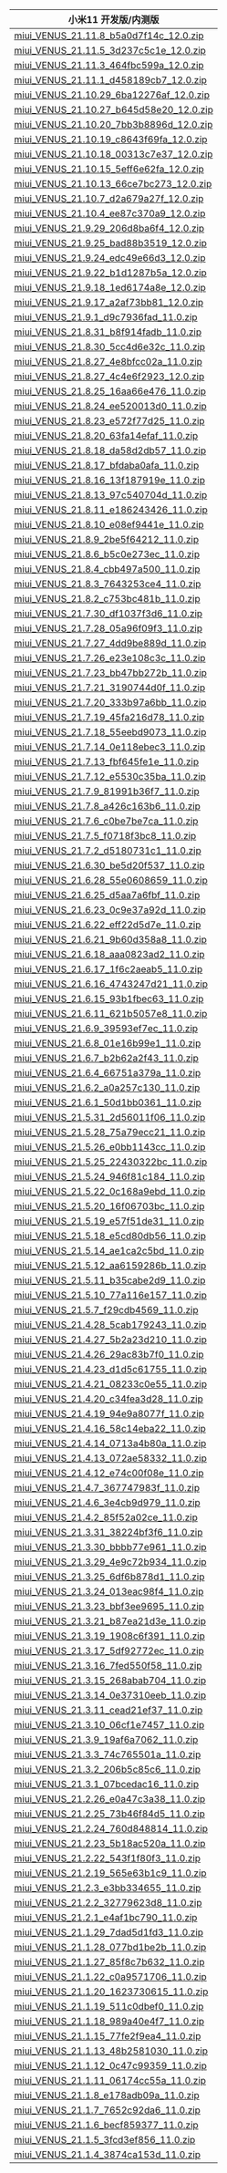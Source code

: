 | 小米11  开发版/内测版    |
| ---- |
| [miui_VENUS_21.11.8_b5a0d7f14c_12.0.zip](https://hugeota.d.miui.com/21.11.8/miui_VENUS_21.11.8_b5a0d7f14c_12.0.zip)    |
| [miui_VENUS_21.11.5_3d237c5c1e_12.0.zip](https://hugeota.d.miui.com/21.11.5/miui_VENUS_21.11.5_3d237c5c1e_12.0.zip)    |
| [miui_VENUS_21.11.3_464fbc599a_12.0.zip](https://hugeota.d.miui.com/21.11.3/miui_VENUS_21.11.3_464fbc599a_12.0.zip)    |
| [miui_VENUS_21.11.1_d458189cb7_12.0.zip](https://hugeota.d.miui.com/21.11.1/miui_VENUS_21.11.1_d458189cb7_12.0.zip)    |
| [miui_VENUS_21.10.29_6ba12276af_12.0.zip](https://hugeota.d.miui.com/21.10.29/miui_VENUS_21.10.29_6ba12276af_12.0.zip)    |
| [miui_VENUS_21.10.27_b645d58e20_12.0.zip](https://hugeota.d.miui.com/21.10.27/miui_VENUS_21.10.27_b645d58e20_12.0.zip)    |
| [miui_VENUS_21.10.20_7bb3b8896d_12.0.zip](https://hugeota.d.miui.com/21.10.20/miui_VENUS_21.10.20_7bb3b8896d_12.0.zip)    |
| [miui_VENUS_21.10.19_c8643f69fa_12.0.zip](https://hugeota.d.miui.com/21.10.19/miui_VENUS_21.10.19_c8643f69fa_12.0.zip)    |
| [miui_VENUS_21.10.18_00313c7e37_12.0.zip](https://hugeota.d.miui.com/21.10.18/miui_VENUS_21.10.18_00313c7e37_12.0.zip)    |
| [miui_VENUS_21.10.15_5eff6e62fa_12.0.zip](https://hugeota.d.miui.com/21.10.15/miui_VENUS_21.10.15_5eff6e62fa_12.0.zip)    |
| [miui_VENUS_21.10.13_66ce7bc273_12.0.zip](https://hugeota.d.miui.com/21.10.13/miui_VENUS_21.10.13_66ce7bc273_12.0.zip)    |
| [miui_VENUS_21.10.7_d2a679a27f_12.0.zip](https://hugeota.d.miui.com/21.10.7/miui_VENUS_21.10.7_d2a679a27f_12.0.zip)    |
| [miui_VENUS_21.10.4_ee87c370a9_12.0.zip](https://hugeota.d.miui.com/21.10.4/miui_VENUS_21.10.4_ee87c370a9_12.0.zip)    |
| [miui_VENUS_21.9.29_206d8ba6f4_12.0.zip](https://hugeota.d.miui.com/21.9.29/miui_VENUS_21.9.29_206d8ba6f4_12.0.zip)    |
| [miui_VENUS_21.9.25_bad88b3519_12.0.zip](https://hugeota.d.miui.com/21.9.25/miui_VENUS_21.9.25_bad88b3519_12.0.zip)    |
| [miui_VENUS_21.9.24_edc49e66d3_12.0.zip](https://hugeota.d.miui.com/21.9.24/miui_VENUS_21.9.24_edc49e66d3_12.0.zip)    |
| [miui_VENUS_21.9.22_b1d1287b5a_12.0.zip](https://hugeota.d.miui.com/21.9.22/miui_VENUS_21.9.22_b1d1287b5a_12.0.zip)    |
| [miui_VENUS_21.9.18_1ed6174a8e_12.0.zip](https://hugeota.d.miui.com/21.9.18/miui_VENUS_21.9.18_1ed6174a8e_12.0.zip)    |
| [miui_VENUS_21.9.17_a2af73bb81_12.0.zip](https://hugeota.d.miui.com/21.9.17/miui_VENUS_21.9.17_a2af73bb81_12.0.zip)    |
| [miui_VENUS_21.9.1_d9c7936fad_11.0.zip](https://hugeota.d.miui.com/21.9.1/miui_VENUS_21.9.1_d9c7936fad_11.0.zip)    |
| [miui_VENUS_21.8.31_b8f914fadb_11.0.zip](https://hugeota.d.miui.com/21.8.31/miui_VENUS_21.8.31_b8f914fadb_11.0.zip)    |
| [miui_VENUS_21.8.30_5cc4d6e32c_11.0.zip](https://hugeota.d.miui.com/21.8.30/miui_VENUS_21.8.30_5cc4d6e32c_11.0.zip)    |
| [miui_VENUS_21.8.27_4e8bfcc02a_11.0.zip](https://hugeota.d.miui.com/21.8.27/miui_VENUS_21.8.27_4e8bfcc02a_11.0.zip)    |
| [miui_VENUS_21.8.27_4c4e6f2923_12.0.zip](https://hugeota.d.miui.com/21.8.27/miui_VENUS_21.8.27_4c4e6f2923_12.0.zip)    |
| [miui_VENUS_21.8.25_16aa66e476_11.0.zip](https://hugeota.d.miui.com/21.8.25/miui_VENUS_21.8.25_16aa66e476_11.0.zip)    |
| [miui_VENUS_21.8.24_ee520013d0_11.0.zip](https://hugeota.d.miui.com/21.8.24/miui_VENUS_21.8.24_ee520013d0_11.0.zip)    |
| [miui_VENUS_21.8.23_e572f77d25_11.0.zip](https://hugeota.d.miui.com/21.8.23/miui_VENUS_21.8.23_e572f77d25_11.0.zip)    |
| [miui_VENUS_21.8.20_63fa14efaf_11.0.zip](https://hugeota.d.miui.com/21.8.20/miui_VENUS_21.8.20_63fa14efaf_11.0.zip)    |
| [miui_VENUS_21.8.18_da58d2db57_11.0.zip](https://hugeota.d.miui.com/21.8.18/miui_VENUS_21.8.18_da58d2db57_11.0.zip)    |
| [miui_VENUS_21.8.17_bfdaba0afa_11.0.zip](https://hugeota.d.miui.com/21.8.17/miui_VENUS_21.8.17_bfdaba0afa_11.0.zip)    |
| [miui_VENUS_21.8.16_13f187919e_11.0.zip](https://hugeota.d.miui.com/21.8.16/miui_VENUS_21.8.16_13f187919e_11.0.zip)    |
| [miui_VENUS_21.8.13_97c540704d_11.0.zip](https://hugeota.d.miui.com/21.8.13/miui_VENUS_21.8.13_97c540704d_11.0.zip)    |
| [miui_VENUS_21.8.11_e186243426_11.0.zip](https://hugeota.d.miui.com/21.8.11/miui_VENUS_21.8.11_e186243426_11.0.zip)    |
| [miui_VENUS_21.8.10_e08ef9441e_11.0.zip](https://hugeota.d.miui.com/21.8.10/miui_VENUS_21.8.10_e08ef9441e_11.0.zip)    |
| [miui_VENUS_21.8.9_2be5f64212_11.0.zip](https://hugeota.d.miui.com/21.8.9/miui_VENUS_21.8.9_2be5f64212_11.0.zip)    |
| [miui_VENUS_21.8.6_b5c0e273ec_11.0.zip](https://hugeota.d.miui.com/21.8.6/miui_VENUS_21.8.6_b5c0e273ec_11.0.zip)    |
| [miui_VENUS_21.8.4_cbb497a500_11.0.zip](https://hugeota.d.miui.com/21.8.4/miui_VENUS_21.8.4_cbb497a500_11.0.zip)    |
| [miui_VENUS_21.8.3_7643253ce4_11.0.zip](https://hugeota.d.miui.com/21.8.3/miui_VENUS_21.8.3_7643253ce4_11.0.zip)    |
| [miui_VENUS_21.8.2_c753bc481b_11.0.zip](https://hugeota.d.miui.com/21.8.2/miui_VENUS_21.8.2_c753bc481b_11.0.zip)    |
| [miui_VENUS_21.7.30_df1037f3d6_11.0.zip](https://hugeota.d.miui.com/21.7.30/miui_VENUS_21.7.30_df1037f3d6_11.0.zip)    |
| [miui_VENUS_21.7.28_05a96f09f3_11.0.zip](https://hugeota.d.miui.com/21.7.28/miui_VENUS_21.7.28_05a96f09f3_11.0.zip)    |
| [miui_VENUS_21.7.27_4dd9be889d_11.0.zip](https://hugeota.d.miui.com/21.7.27/miui_VENUS_21.7.27_4dd9be889d_11.0.zip)    |
| [miui_VENUS_21.7.26_e23e108c3c_11.0.zip](https://hugeota.d.miui.com/21.7.26/miui_VENUS_21.7.26_e23e108c3c_11.0.zip)    |
| [miui_VENUS_21.7.23_bb47bb272b_11.0.zip](https://hugeota.d.miui.com/21.7.23/miui_VENUS_21.7.23_bb47bb272b_11.0.zip)    |
| [miui_VENUS_21.7.21_3190744d0f_11.0.zip](https://hugeota.d.miui.com/21.7.21/miui_VENUS_21.7.21_3190744d0f_11.0.zip)    |
| [miui_VENUS_21.7.20_333b97a6bb_11.0.zip](https://hugeota.d.miui.com/21.7.20/miui_VENUS_21.7.20_333b97a6bb_11.0.zip)    |
| [miui_VENUS_21.7.19_45fa216d78_11.0.zip](https://hugeota.d.miui.com/21.7.19/miui_VENUS_21.7.19_45fa216d78_11.0.zip)    |
| [miui_VENUS_21.7.18_55eebd9073_11.0.zip](https://hugeota.d.miui.com/21.7.18/miui_VENUS_21.7.18_55eebd9073_11.0.zip)    |
| [miui_VENUS_21.7.14_0e118ebec3_11.0.zip](https://hugeota.d.miui.com/21.7.14/miui_VENUS_21.7.14_0e118ebec3_11.0.zip)    |
| [miui_VENUS_21.7.13_fbf645fe1e_11.0.zip](https://hugeota.d.miui.com/21.7.13/miui_VENUS_21.7.13_fbf645fe1e_11.0.zip)    |
| [miui_VENUS_21.7.12_e5530c35ba_11.0.zip](https://hugeota.d.miui.com/21.7.12/miui_VENUS_21.7.12_e5530c35ba_11.0.zip)    |
| [miui_VENUS_21.7.9_81991b36f7_11.0.zip](https://hugeota.d.miui.com/21.7.9/miui_VENUS_21.7.9_81991b36f7_11.0.zip)    |
| [miui_VENUS_21.7.8_a426c163b6_11.0.zip](https://hugeota.d.miui.com/21.7.8/miui_VENUS_21.7.8_a426c163b6_11.0.zip)    |
| [miui_VENUS_21.7.6_c0be7be7ca_11.0.zip](https://hugeota.d.miui.com/21.7.6/miui_VENUS_21.7.6_c0be7be7ca_11.0.zip)    |
| [miui_VENUS_21.7.5_f0718f3bc8_11.0.zip](https://hugeota.d.miui.com/21.7.5/miui_VENUS_21.7.5_f0718f3bc8_11.0.zip)    |
| [miui_VENUS_21.7.2_d5180731c1_11.0.zip](https://hugeota.d.miui.com/21.7.2/miui_VENUS_21.7.2_d5180731c1_11.0.zip)    |
| [miui_VENUS_21.6.30_be5d20f537_11.0.zip](https://hugeota.d.miui.com/21.6.30/miui_VENUS_21.6.30_be5d20f537_11.0.zip)    |
| [miui_VENUS_21.6.28_55e0608659_11.0.zip](https://hugeota.d.miui.com/21.6.28/miui_VENUS_21.6.28_55e0608659_11.0.zip)    |
| [miui_VENUS_21.6.25_d5aa7a6fbf_11.0.zip](https://hugeota.d.miui.com/21.6.25/miui_VENUS_21.6.25_d5aa7a6fbf_11.0.zip)    |
| [miui_VENUS_21.6.23_0c9e37a92d_11.0.zip](https://hugeota.d.miui.com/21.6.23/miui_VENUS_21.6.23_0c9e37a92d_11.0.zip)    |
| [miui_VENUS_21.6.22_eff22d5d7e_11.0.zip](https://hugeota.d.miui.com/21.6.22/miui_VENUS_21.6.22_eff22d5d7e_11.0.zip)    |
| [miui_VENUS_21.6.21_9b60d358a8_11.0.zip](https://hugeota.d.miui.com/21.6.21/miui_VENUS_21.6.21_9b60d358a8_11.0.zip)    |
| [miui_VENUS_21.6.18_aaa0823ad2_11.0.zip](https://hugeota.d.miui.com/21.6.18/miui_VENUS_21.6.18_aaa0823ad2_11.0.zip)    |
| [miui_VENUS_21.6.17_1f6c2aeab5_11.0.zip](https://hugeota.d.miui.com/21.6.17/miui_VENUS_21.6.17_1f6c2aeab5_11.0.zip)    |
| [miui_VENUS_21.6.16_4743247d21_11.0.zip](https://hugeota.d.miui.com/21.6.16/miui_VENUS_21.6.16_4743247d21_11.0.zip)    |
| [miui_VENUS_21.6.15_93b1fbec63_11.0.zip](https://hugeota.d.miui.com/21.6.15/miui_VENUS_21.6.15_93b1fbec63_11.0.zip)    |
| [miui_VENUS_21.6.11_621b5057e8_11.0.zip](https://hugeota.d.miui.com/21.6.11/miui_VENUS_21.6.11_621b5057e8_11.0.zip)    |
| [miui_VENUS_21.6.9_39593ef7ec_11.0.zip](https://hugeota.d.miui.com/21.6.9/miui_VENUS_21.6.9_39593ef7ec_11.0.zip)    |
| [miui_VENUS_21.6.8_01e16b99e1_11.0.zip](https://hugeota.d.miui.com/21.6.8/miui_VENUS_21.6.8_01e16b99e1_11.0.zip)    |
| [miui_VENUS_21.6.7_b2b62a2f43_11.0.zip](https://hugeota.d.miui.com/21.6.7/miui_VENUS_21.6.7_b2b62a2f43_11.0.zip)    |
| [miui_VENUS_21.6.4_66751a379a_11.0.zip](https://hugeota.d.miui.com/21.6.4/miui_VENUS_21.6.4_66751a379a_11.0.zip)    |
| [miui_VENUS_21.6.2_a0a257c130_11.0.zip](https://hugeota.d.miui.com/21.6.2/miui_VENUS_21.6.2_a0a257c130_11.0.zip)    |
| [miui_VENUS_21.6.1_50d1bb0361_11.0.zip](https://hugeota.d.miui.com/21.6.1/miui_VENUS_21.6.1_50d1bb0361_11.0.zip)    |
| [miui_VENUS_21.5.31_2d56011f06_11.0.zip](https://hugeota.d.miui.com/21.5.31/miui_VENUS_21.5.31_2d56011f06_11.0.zip)    |
| [miui_VENUS_21.5.28_75a79ecc21_11.0.zip](https://hugeota.d.miui.com/21.5.28/miui_VENUS_21.5.28_75a79ecc21_11.0.zip)    |
| [miui_VENUS_21.5.26_e0bb1143cc_11.0.zip](https://hugeota.d.miui.com/21.5.26/miui_VENUS_21.5.26_e0bb1143cc_11.0.zip)    |
| [miui_VENUS_21.5.25_22430322bc_11.0.zip](https://hugeota.d.miui.com/21.5.25/miui_VENUS_21.5.25_22430322bc_11.0.zip)    |
| [miui_VENUS_21.5.24_946f81c184_11.0.zip](https://hugeota.d.miui.com/21.5.24/miui_VENUS_21.5.24_946f81c184_11.0.zip)    |
| [miui_VENUS_21.5.22_0c168a9ebd_11.0.zip](https://hugeota.d.miui.com/21.5.22/miui_VENUS_21.5.22_0c168a9ebd_11.0.zip)    |
| [miui_VENUS_21.5.20_16f06703bc_11.0.zip](https://hugeota.d.miui.com/21.5.20/miui_VENUS_21.5.20_16f06703bc_11.0.zip)    |
| [miui_VENUS_21.5.19_e57f51de31_11.0.zip](https://hugeota.d.miui.com/21.5.19/miui_VENUS_21.5.19_e57f51de31_11.0.zip)    |
| [miui_VENUS_21.5.18_e5cd80db56_11.0.zip](https://hugeota.d.miui.com/21.5.18/miui_VENUS_21.5.18_e5cd80db56_11.0.zip)    |
| [miui_VENUS_21.5.14_ae1ca2c5bd_11.0.zip](https://hugeota.d.miui.com/21.5.14/miui_VENUS_21.5.14_ae1ca2c5bd_11.0.zip)    |
| [miui_VENUS_21.5.12_aa6159286b_11.0.zip](https://hugeota.d.miui.com/21.5.12/miui_VENUS_21.5.12_aa6159286b_11.0.zip)    |
| [miui_VENUS_21.5.11_b35cabe2d9_11.0.zip](https://hugeota.d.miui.com/21.5.11/miui_VENUS_21.5.11_b35cabe2d9_11.0.zip)    |
| [miui_VENUS_21.5.10_77a116e157_11.0.zip](https://hugeota.d.miui.com/21.5.10/miui_VENUS_21.5.10_77a116e157_11.0.zip)    |
| [miui_VENUS_21.5.7_f29cdb4569_11.0.zip](https://hugeota.d.miui.com/21.5.7/miui_VENUS_21.5.7_f29cdb4569_11.0.zip)    |
| [miui_VENUS_21.4.28_5cab179243_11.0.zip](https://hugeota.d.miui.com/21.4.28/miui_VENUS_21.4.28_5cab179243_11.0.zip)    |
| [miui_VENUS_21.4.27_5b2a23d210_11.0.zip](https://hugeota.d.miui.com/21.4.27/miui_VENUS_21.4.27_5b2a23d210_11.0.zip)    |
| [miui_VENUS_21.4.26_29ac83b7f0_11.0.zip](https://hugeota.d.miui.com/21.4.26/miui_VENUS_21.4.26_29ac83b7f0_11.0.zip)    |
| [miui_VENUS_21.4.23_d1d5c61755_11.0.zip](https://hugeota.d.miui.com/21.4.23/miui_VENUS_21.4.23_d1d5c61755_11.0.zip)    |
| [miui_VENUS_21.4.21_08233c0e55_11.0.zip](https://hugeota.d.miui.com/21.4.21/miui_VENUS_21.4.21_08233c0e55_11.0.zip)    |
| [miui_VENUS_21.4.20_c34fea3d28_11.0.zip](https://hugeota.d.miui.com/21.4.20/miui_VENUS_21.4.20_c34fea3d28_11.0.zip)    |
| [miui_VENUS_21.4.19_94e9a8077f_11.0.zip](https://hugeota.d.miui.com/21.4.19/miui_VENUS_21.4.19_94e9a8077f_11.0.zip)    |
| [miui_VENUS_21.4.16_58c14eba22_11.0.zip](https://hugeota.d.miui.com/21.4.16/miui_VENUS_21.4.16_58c14eba22_11.0.zip)    |
| [miui_VENUS_21.4.14_0713a4b80a_11.0.zip](https://hugeota.d.miui.com/21.4.14/miui_VENUS_21.4.14_0713a4b80a_11.0.zip)    |
| [miui_VENUS_21.4.13_072ae58332_11.0.zip](https://hugeota.d.miui.com/21.4.13/miui_VENUS_21.4.13_072ae58332_11.0.zip)    |
| [miui_VENUS_21.4.12_e74c00f08e_11.0.zip](https://hugeota.d.miui.com/21.4.12/miui_VENUS_21.4.12_e74c00f08e_11.0.zip)    |
| [miui_VENUS_21.4.7_367747983f_11.0.zip](https://hugeota.d.miui.com/21.4.7/miui_VENUS_21.4.7_367747983f_11.0.zip)    |
| [miui_VENUS_21.4.6_3e4cb9d979_11.0.zip](https://hugeota.d.miui.com/21.4.6/miui_VENUS_21.4.6_3e4cb9d979_11.0.zip)    |
| [miui_VENUS_21.4.2_85f52a02ce_11.0.zip](https://hugeota.d.miui.com/21.4.2/miui_VENUS_21.4.2_85f52a02ce_11.0.zip)    |
| [miui_VENUS_21.3.31_38224bf3f6_11.0.zip](https://hugeota.d.miui.com/21.3.31/miui_VENUS_21.3.31_38224bf3f6_11.0.zip)    |
| [miui_VENUS_21.3.30_bbbb77e961_11.0.zip](https://hugeota.d.miui.com/21.3.30/miui_VENUS_21.3.30_bbbb77e961_11.0.zip)    |
| [miui_VENUS_21.3.29_4e9c72b934_11.0.zip](https://hugeota.d.miui.com/21.3.29/miui_VENUS_21.3.29_4e9c72b934_11.0.zip)    |
| [miui_VENUS_21.3.25_6df6b878d1_11.0.zip](https://hugeota.d.miui.com/21.3.25/miui_VENUS_21.3.25_6df6b878d1_11.0.zip)    |
| [miui_VENUS_21.3.24_013eac98f4_11.0.zip](https://hugeota.d.miui.com/21.3.24/miui_VENUS_21.3.24_013eac98f4_11.0.zip)    |
| [miui_VENUS_21.3.23_bbf3ee9695_11.0.zip](https://hugeota.d.miui.com/21.3.23/miui_VENUS_21.3.23_bbf3ee9695_11.0.zip)    |
| [miui_VENUS_21.3.21_b87ea21d3e_11.0.zip](https://hugeota.d.miui.com/21.3.21/miui_VENUS_21.3.21_b87ea21d3e_11.0.zip)    |
| [miui_VENUS_21.3.19_1908c6f391_11.0.zip](https://hugeota.d.miui.com/21.3.19/miui_VENUS_21.3.19_1908c6f391_11.0.zip)    |
| [miui_VENUS_21.3.17_5df92772ec_11.0.zip](https://hugeota.d.miui.com/21.3.17/miui_VENUS_21.3.17_5df92772ec_11.0.zip)    |
| [miui_VENUS_21.3.16_7fed550f58_11.0.zip](https://hugeota.d.miui.com/21.3.16/miui_VENUS_21.3.16_7fed550f58_11.0.zip)    |
| [miui_VENUS_21.3.15_268abab704_11.0.zip](https://hugeota.d.miui.com/21.3.15/miui_VENUS_21.3.15_268abab704_11.0.zip)    |
| [miui_VENUS_21.3.14_0e37310eeb_11.0.zip](https://hugeota.d.miui.com/21.3.14/miui_VENUS_21.3.14_0e37310eeb_11.0.zip)    |
| [miui_VENUS_21.3.11_cead21ef37_11.0.zip](https://hugeota.d.miui.com/21.3.11/miui_VENUS_21.3.11_cead21ef37_11.0.zip)    |
| [miui_VENUS_21.3.10_06cf1e7457_11.0.zip](https://hugeota.d.miui.com/21.3.10/miui_VENUS_21.3.10_06cf1e7457_11.0.zip)    |
| [miui_VENUS_21.3.9_19af6a7062_11.0.zip](https://hugeota.d.miui.com/21.3.9/miui_VENUS_21.3.9_19af6a7062_11.0.zip)    |
| [miui_VENUS_21.3.3_74c765501a_11.0.zip](https://hugeota.d.miui.com/21.3.3/miui_VENUS_21.3.3_74c765501a_11.0.zip)    |
| [miui_VENUS_21.3.2_206b5c85c6_11.0.zip](https://hugeota.d.miui.com/21.3.2/miui_VENUS_21.3.2_206b5c85c6_11.0.zip)    |
| [miui_VENUS_21.3.1_07bcedac16_11.0.zip](https://hugeota.d.miui.com/21.3.1/miui_VENUS_21.3.1_07bcedac16_11.0.zip)    |
| [miui_VENUS_21.2.26_e0a47c3a38_11.0.zip](https://hugeota.d.miui.com/21.2.26/miui_VENUS_21.2.26_e0a47c3a38_11.0.zip)    |
| [miui_VENUS_21.2.25_73b46f84d5_11.0.zip](https://hugeota.d.miui.com/21.2.25/miui_VENUS_21.2.25_73b46f84d5_11.0.zip)    |
| [miui_VENUS_21.2.24_760d848814_11.0.zip](https://hugeota.d.miui.com/21.2.24/miui_VENUS_21.2.24_760d848814_11.0.zip)    |
| [miui_VENUS_21.2.23_5b18ac520a_11.0.zip](https://hugeota.d.miui.com/21.2.23/miui_VENUS_21.2.23_5b18ac520a_11.0.zip)    |
| [miui_VENUS_21.2.22_543f1f80f3_11.0.zip](https://hugeota.d.miui.com/21.2.22/miui_VENUS_21.2.22_543f1f80f3_11.0.zip)    |
| [miui_VENUS_21.2.19_565e63b1c9_11.0.zip](https://hugeota.d.miui.com/21.2.19/miui_VENUS_21.2.19_565e63b1c9_11.0.zip)    |
| [miui_VENUS_21.2.3_e3bb334655_11.0.zip](https://hugeota.d.miui.com/21.2.3/miui_VENUS_21.2.3_e3bb334655_11.0.zip)    |
| [miui_VENUS_21.2.2_32779623d8_11.0.zip](https://hugeota.d.miui.com/21.2.2/miui_VENUS_21.2.2_32779623d8_11.0.zip)    |
| [miui_VENUS_21.2.1_e4af1bc790_11.0.zip](https://hugeota.d.miui.com/21.2.1/miui_VENUS_21.2.1_e4af1bc790_11.0.zip)    |
| [miui_VENUS_21.1.29_7dad5d1fd3_11.0.zip](https://hugeota.d.miui.com/21.1.29/miui_VENUS_21.1.29_7dad5d1fd3_11.0.zip)    |
| [miui_VENUS_21.1.28_077bd1be2b_11.0.zip](https://hugeota.d.miui.com/21.1.28/miui_VENUS_21.1.28_077bd1be2b_11.0.zip)    |
| [miui_VENUS_21.1.27_85f8c7b632_11.0.zip](https://hugeota.d.miui.com/21.1.27/miui_VENUS_21.1.27_85f8c7b632_11.0.zip)    |
| [miui_VENUS_21.1.22_c0a9571706_11.0.zip](https://hugeota.d.miui.com/21.1.22/miui_VENUS_21.1.22_c0a9571706_11.0.zip)    |
| [miui_VENUS_21.1.20_1623730615_11.0.zip](https://hugeota.d.miui.com/21.1.20/miui_VENUS_21.1.20_1623730615_11.0.zip)    |
| [miui_VENUS_21.1.19_511c0dbef0_11.0.zip](https://hugeota.d.miui.com/21.1.19/miui_VENUS_21.1.19_511c0dbef0_11.0.zip)    |
| [miui_VENUS_21.1.18_989a40e4f7_11.0.zip](https://hugeota.d.miui.com/21.1.18/miui_VENUS_21.1.18_989a40e4f7_11.0.zip)    |
| [miui_VENUS_21.1.15_77fe2f9ea4_11.0.zip](https://hugeota.d.miui.com/21.1.15/miui_VENUS_21.1.15_77fe2f9ea4_11.0.zip)    |
| [miui_VENUS_21.1.13_48b2581030_11.0.zip](https://hugeota.d.miui.com/21.1.13/miui_VENUS_21.1.13_48b2581030_11.0.zip)    |
| [miui_VENUS_21.1.12_0c47c99359_11.0.zip](https://hugeota.d.miui.com/21.1.12/miui_VENUS_21.1.12_0c47c99359_11.0.zip)    |
| [miui_VENUS_21.1.11_06174cc55a_11.0.zip](https://hugeota.d.miui.com/21.1.11/miui_VENUS_21.1.11_06174cc55a_11.0.zip)    |
| [miui_VENUS_21.1.8_e178adb09a_11.0.zip](https://hugeota.d.miui.com/21.1.8/miui_VENUS_21.1.8_e178adb09a_11.0.zip)    |
| [miui_VENUS_21.1.7_7652c92da6_11.0.zip](https://hugeota.d.miui.com/21.1.7/miui_VENUS_21.1.7_7652c92da6_11.0.zip)    |
| [miui_VENUS_21.1.6_becf859377_11.0.zip](https://hugeota.d.miui.com/21.1.6/miui_VENUS_21.1.6_becf859377_11.0.zip)    |
| [miui_VENUS_21.1.5_3fcd3ef856_11.0.zip](https://hugeota.d.miui.com/21.1.5/miui_VENUS_21.1.5_3fcd3ef856_11.0.zip)    |
| [miui_VENUS_21.1.4_3874ca153d_11.0.zip](https://hugeota.d.miui.com/21.1.4/miui_VENUS_21.1.4_3874ca153d_11.0.zip)    |
